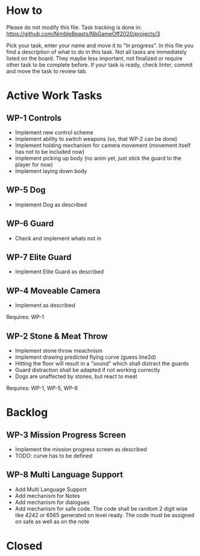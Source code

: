 # How to

Please do not modify this file. Task tracking is done in:
https://github.com/NimbleBeasts/NbGameOff2020/projects/3

Pick your task, enter your name and move it to "In progress". In this file you find a description of what to do in this task. Not all tasks are immediately listed on the board. They maybe less important, not finalized or require other task to be complete before. If your task is ready, check linter, commit and move the task to review tab.

# Active Work Tasks

## WP-1 Controls

- Implement new control scheme
- Implement ability to switch weapons (so, that WP-2 can be done)
- Implement holding mechanism for camera movement (movement itself has not to be included now)
- Implement picking up body (no anim yet, just stick the guard to the player for now)
- Implement laying down body

## WP-5 Dog

- Implement Dog as described

## WP-6 Guard

- Check and implement whats not in

## WP-7 Elite Guard

- Implement Elite Guard as described

## WP-4 Moveable Camera

- Implement as described

Requires: WP-1

## WP-2 Stone & Meat Throw

- Implement stone throw meachnism
- Implement drawing predicted flying curve (guess line2d)
- Hitting the floor will result in a "sound" which shall distract the guards
- Guard distraction shall be adapted if not working correctly
- Dogs are unaffected by stones, but react to meat

Requires: WP-1, WP-5, WP-6

# Backlog

## WP-3 Mission Progress Screen

- Implement the mission progress screen as described
- TODO: curve has to be defined

## WP-8 Multi Language Support

- Add Multi Language Support
- Add mechanism for Notes
- Add mechanism for dialogues
- Add mechanism for safe code. The code shall be random 2 digit wise like 4242 or 6565 generated on level ready. The code must be assigned on safe as well as on the note

# Closed
